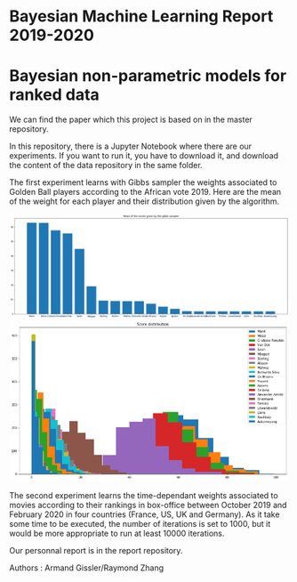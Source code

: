 # Bayesian Machine Learning Report 2019-2020
# Bayesian non-parametric models for ranked data

We can find the paper which this project is based on in the master repository.

In this repository, there is a Jupyter Notebook where there are our experiments. If you want to run it, you have to download it, and download the content of the data repository in the same folder.

The first experiment learns with Gibbs sampler the weights associated to Golden Ball players according to the African vote 2019. 
Here are the mean of the weight for each player and their distribution given by the algorithm.

![Mean of scores](/report/mean_score_player.png)
![Distribution](/report/Distrib_player.png)



The second experiment learns the time-dependant weights associated to movies according to their rankings in box-office between October 2019 and February 2020 in four countries (France, US, UK and Germany). As it take some time to be executed, the number of iterations is set to 1000, but it would be more appropriate to run at least 10000 iterations.

Our personnal report is in the report repository.




Authors : Armand Gissler/Raymond Zhang
